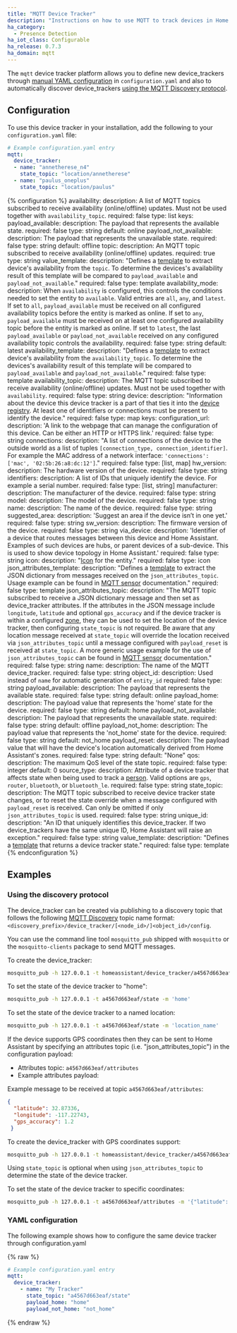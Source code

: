 ```yaml
---
title: "MQTT Device Tracker"
description: "Instructions on how to use MQTT to track devices in Home Assistant."
ha_category:
  - Presence Detection
ha_iot_class: Configurable
ha_release: 0.7.3
ha_domain: mqtt
---
```



The `mqtt` device tracker platform allows you to define new device_trackers through [manual YAML configuration](#yaml-configuration) in `configuration.yaml` and also to automatically discover device_trackers [using the MQTT Discovery protocol](#using-the-discovery-protocol).

## Configuration

<a id='new_format'></a>

To use this device tracker in your installation, add the following to your `configuration.yaml` file:

```yaml
# Example configuration.yaml entry
mqtt:
  device_tracker:
  - name: "annetherese_n4"
    state_topic: "location/annetherese"
  - name: "paulus_oneplus"
    state_topic: "location/paulus"
```

{% configuration %}
availability:
  description: A list of MQTT topics subscribed to receive availability (online/offline) updates. Must not be used together with `availability_topic`.
  required: false
  type: list
  keys:
    payload_available:
      description: The payload that represents the available state.
      required: false
      type: string
      default: online
    payload_not_available:
      description: The payload that represents the unavailable state.
      required: false
      type: string
      default: offline
    topic:
      description: An MQTT topic subscribed to receive availability (online/offline) updates.
      required: true
      type: string
    value_template:
      description: "Defines a [template](/docs/configuration/templating/#using-templates-with-the-mqtt-integration) to extract device's availability from the `topic`. To determine the devices's availability result of this template will be compared to `payload_available` and `payload_not_available`."
      required: false
      type: template
availability_mode:
  description: When `availability` is configured, this controls the conditions needed to set the entity to `available`. Valid entries are `all`, `any`, and `latest`. If set to `all`, `payload_available` must be received on all configured availability topics before the entity is marked as online. If set to `any`, `payload_available` must be received on at least one configured availability topic before the entity is marked as online. If set to `latest`, the last `payload_available` or `payload_not_available` received on any configured availability topic controls the availability.
  required: false
  type: string
  default: latest
availability_template:
  description: "Defines a [template](/docs/configuration/templating/#using-templates-with-the-mqtt-integration) to extract device's availability from the `availability_topic`. To determine the devices's availability result of this template will be compared to `payload_available` and `payload_not_available`."
  required: false
  type: template
availability_topic:
  description: The MQTT topic subscribed to receive availability (online/offline) updates. Must not be used together with `availability`.
  required: false
  type: string
device:
  description: "Information about the device this device tracker is a part of that ties it into the [device registry](https://developers.home-assistant.io/docs/en/device_registry_index.html). At least one of identifiers or connections must be present to identify the device."
  required: false
  type: map
  keys:
    configuration_url:
      description: 'A link to the webpage that can manage the configuration of this device. Can be either an HTTP or HTTPS link.'
      required: false
      type: string
    connections:
      description: "A list of connections of the device to the outside world as a list of tuples `[connection_type, connection_identifier]`. For example the MAC address of a network interface: `'connections': ['mac', '02:5b:26:a8:dc:12']`."
      required: false
      type: [list, map]
    hw_version:
      description: The hardware version of the device.
      required: false
      type: string
    identifiers:
      description: A list of IDs that uniquely identify the device. For example a serial number.
      required: false
      type: [list, string]
    manufacturer:
      description: The manufacturer of the device.
      required: false
      type: string
    model:
      description: The model of the device.
      required: false
      type: string
    name:
      description: The name of the device.
      required: false
      type: string
    suggested_area:
      description: 'Suggest an area if the device isn’t in one yet.'
      required: false
      type: string
    sw_version:
      description: The firmware version of the device.
      required: false
      type: string
    via_device:
      description: 'Identifier of a device that routes messages between this device and Home Assistant. Examples of such devices are hubs, or parent devices of a sub-device. This is used to show device topology in Home Assistant.'
      required: false
      type: string
icon:
  description: "[Icon](/docs/configuration/customizing-devices/#icon) for the entity."
  required: false
  type: icon
json_attributes_template:
  description: "Defines a [template](/docs/configuration/templating/#using-templates-with-the-mqtt-integration) to extract the JSON dictionary from messages received on the `json_attributes_topic`. Usage example can be found in [MQTT sensor](/integrations/sensor.mqtt/#json-attributes-template-configuration) documentation."
  required: false
  type: template
json_attributes_topic:
  description: "The MQTT topic subscribed to receive a JSON dictionary message and then set as device_tracker attributes. If the attributes in the JSON message include `longitude`, `latitude` and optional `gps_accuracy` and if the device tracker is within a configured [zone](/integrations/zone/), they can be used to set the location of the device tracker, then configuring `state_topic` is not required. Be aware that any location message received at `state_topic` will override the location received via `json_attributes_topic` until a message configured with `payload_reset` is received at `state_topic`. A more generic usage example for the use of `json_attributes_topic` can be found in [MQTT sensor](/integrations/sensor.mqtt/#json-attributes-topic-configuration) documentation."
  required: false
  type: string
name:
  description: The name of the MQTT device_tracker.
  required: false
  type: string
object_id:
  description: Used instead of `name` for automatic generation of `entity_id`
  required: false
  type: string
payload_available:
  description: The payload that represents the available state.
  required: false
  type: string
  default: online
payload_home:
  description: The payload value that represents the 'home' state for the device.
  required: false
  type: string
  default: home
payload_not_available:
  description: The payload that represents the unavailable state.
  required: false
  type: string
  default: offline
payload_not_home:
  description: The payload value that represents the 'not_home' state for the device.
  required: false
  type: string
  default: not_home
payload_reset:
  description: The payload value that will have the device's location automatically derived from Home Assistant's zones.
  required: false
  type: string
  default: "None"
qos:
  description: The maximum QoS level of the state topic.
  required: false
  type: integer
  default: 0
source_type:
  description: Attribute of a device tracker that affects state when being used to track a [person](/integrations/person/). Valid options are `gps`, `router`, `bluetooth`, or `bluetooth_le`.
  required: false
  type: string
state_topic:
  description: The MQTT topic subscribed to receive device tracker state changes, or to reset the state override when a message configured with `payload_reset` is received. Can only be omitted if only `json_attributes_topic` is used.
  required: false
  type: string
unique_id:
  description: "An ID that uniquely identifies this device_tracker. If two device_trackers have the same unique ID, Home Assistant will raise an exception."
  required: false
  type: string
value_template:
  description: "Defines a [template](/docs/configuration/templating/#using-templates-with-the-mqtt-integration) that returns a device tracker state."
  required: false
  type: template
{% endconfiguration %}

## Examples

### Using the discovery protocol

The device_tracker can be created via publishing to a discovery topic that follows the following [MQTT Discovery](/integrations/mqtt/#mqtt-discovery#discovery-topic) topic name format: `<discovery_prefix>/device_tracker/[<node_id>/]<object_id>/config`.

You can use the command line tool `mosquitto_pub` shipped with `mosquitto` or the `mosquitto-clients` package to send MQTT messages.

To create the device_tracker:

```bash
mosquitto_pub -h 127.0.0.1 -t homeassistant/device_tracker/a4567d663eaf/config -m '{"state_topic": "a4567d663eaf/state", "name": "My Tracker", "payload_home": "home", "payload_not_home": "not_home"}'
```

To set the state of the device tracker to "home":

```bash
mosquitto_pub -h 127.0.0.1 -t a4567d663eaf/state -m 'home'
```

To set the state of the device tracker to a named location:

```bash
mosquitto_pub -h 127.0.0.1 -t a4567d663eaf/state -m 'location_name'
```

If the device supports GPS coordinates then they can be sent to Home Assistant by specifying an attributes topic (i.e. "json_attributes_topic") in the configuration payload:

- Attributes topic: `a4567d663eaf/attributes`
- Example attributes payload:

Example message to be received at topic `a4567d663eaf/attributes`:

```json
{
  "latitude": 32.87336,
  "longitude": -117.22743,
  "gps_accuracy": 1.2
 }
```

To create the device_tracker with GPS coordinates support:

```bash
mosquitto_pub -h 127.0.0.1 -t homeassistant/device_tracker/a4567d663eaf/config -m '{"json_attributes_topic": "a4567d663eaf/attributes", "name": "My Tracker"}'
```

<div class='note info'>

Using `state_topic` is optional when using `json_attributes_topic` to determine the state of the device tracker.

</div>

To set the state of the device tracker to specific coordinates:

```bash
mosquitto_pub -h 127.0.0.1 -t a4567d663eaf/attributes -m '{"latitude": 32.87336, "longitude": -117.22743, "gps_accuracy": 1.2}'
```


### YAML configuration

The following example shows how to configure the same device tracker through configuration.yaml

{% raw %}

```yaml
# Example configuration.yaml entry
mqtt:
  device_tracker:
    - name: "My Tracker"
      state_topic: "a4567d663eaf/state"
      payload_home: "home"
      payload_not_home: "not_home"
```

{% endraw %}
